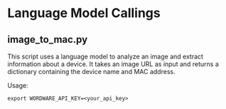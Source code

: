 # Language Model Callings

## image_to_mac.py

This script uses a language model to analyze an image and extract information about a device. It takes an image URL as input and returns a dictionary containing the device name and MAC address.

Usage:
```
export WORDWARE_API_KEY=<your_api_key>
```
